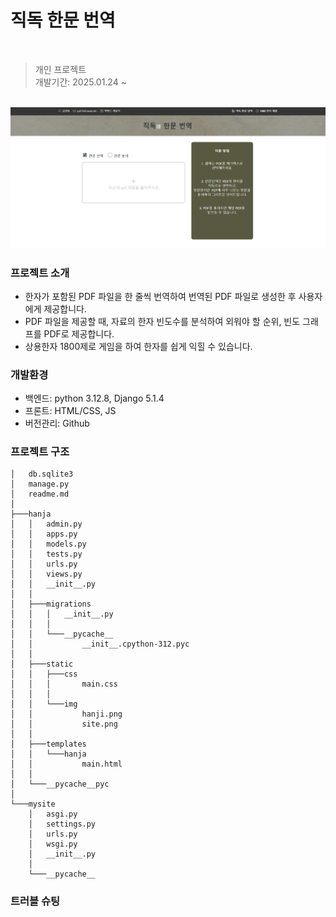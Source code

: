 #  직독 한문 번역

<br>

> 개인 프로젝트  
> 개발기간: 2025.01.24 ~ 

<br>

<img src="./hanja/static/img/site.png" width="1000" height="auto">

<br>

### 프로젝트 소개
- 한자가 포함된 PDF 파일을 한 줄씩 번역하여 번역된 PDF 파일로 생성한 후 사용자에게 제공합니다.
- PDF 파일을 제공할 때, 자료의 한자 빈도수를 분석하여 외워야 할 순위, 빈도 그래프를 PDF로 제공합니다.
- 상용한자 1800제로 게임을 하여 한자를 쉽게 익힐 수 있습니다.

### 개발환경
- 백엔드: python 3.12.8, Django 5.1.4
- 프론트: HTML/CSS, JS
- 버전관리: Github

### 프로젝트 구조
```
│   db.sqlite3
│   manage.py
│   readme.md
│
├───hanja
│   │   admin.py
│   │   apps.py
│   │   models.py
│   │   tests.py
│   │   urls.py
│   │   views.py
│   │   __init__.py
│   │
│   ├───migrations
│   │   │   __init__.py
│   │   │
│   │   └───__pycache__
│   │           __init__.cpython-312.pyc
│   │
│   ├───static
│   │   ├───css
│   │   │       main.css
│   │   │
│   │   └───img
│   │           hanji.png
│   │           site.png
│   │
│   ├───templates
│   │   └───hanja
│   │           main.html
│   │
│   └───__pycache__pyc
│
└───mysite
    │   asgi.py
    │   settings.py
    │   urls.py
    │   wsgi.py
    │   __init__.py
    │
    └───__pycache__
```

### 트러블 슈팅 